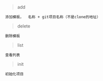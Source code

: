 > add  

    添加模板，  名称 + git项目名称（不是clone的地址）
> delete  

    删除模板
> list  

    查看列表
> init  

    初始化项目
